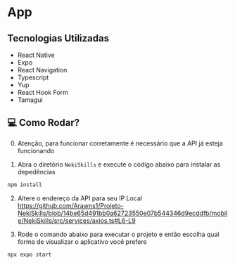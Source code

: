 # App

## Tecnologias Utilizadas
- React Native
- Expo
- React Navigation
- Typescript
- Yup
- React Hook Form
- Tamagui


## 💻 Como Rodar?

0. Atenção, para funcionar corretamente é necessário que a API já esteja funcionando


1. Abra o diretório `NekiSkills` e execute o código abaixo para instalar as depedências

```bash
npm install
```

2. Altere o endereço da API para seu IP Local
https://github.com/Arawns1/Projeto-NekiSkills/blob/14be65d491bb0a62723550e07b544346d9ecddfb/mobile/NekiSkills/src/services/axios.ts#L6-L9

3. Rode o comando abaixo para executar o projeto e então escolha qual forma de visualizar o aplicativo você prefere

```
npx expo start
```
